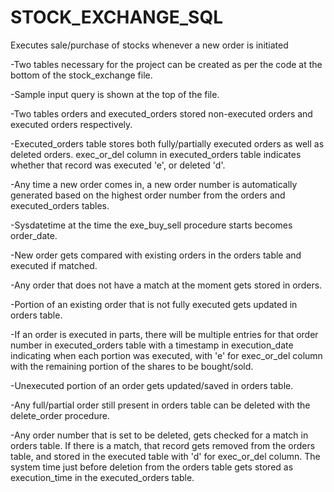 # STOCK_EXCHANGE_SQL
 Executes sale/purchase of stocks whenever a new order is initiated

-Two tables necessary for the project can be created as per the code at the bottom of the stock_exchange file.

-Sample input query is shown at the top of the file.

-Two tables orders and executed_orders stored non-executed orders and executed orders respectively.

-Executed_orders table stores both fully/partially executed orders as well as deleted orders. exec_or_del column in executed_orders table indicates whether that record was executed 'e', or deleted 'd'.

-Any time a new order comes in, a new order number is automatically generated based on the highest order number from the orders and executed_orders tables.

-Sysdatetime at the time the exe_buy_sell procedure starts becomes order_date.

-New order gets compared with existing orders in the orders table and executed if matched. 

-Any order that does not have a match at the moment gets stored in orders.

-Portion of an existing order that is not fully executed gets updated in orders table.

-If an order is executed in parts, there will be multiple entries for that order number in executed_orders table with a timestamp in execution_date indicating when each portion was executed, with 'e' for exec_or_del column with the remaining portion of the shares to be bought/sold.

-Unexecuted portion of an order gets updated/saved in orders table.

-Any full/partial order still present in orders table can be deleted with the delete_order procedure.

-Any order number that is set to be deleted, gets checked for a match in orders table. If there is a match, that record gets removed from the orders table, and stored in the executed table with 'd' for exec_or_del column. The system time just before deletion from the orders table gets stored as execution_time in the executed_orders table.
